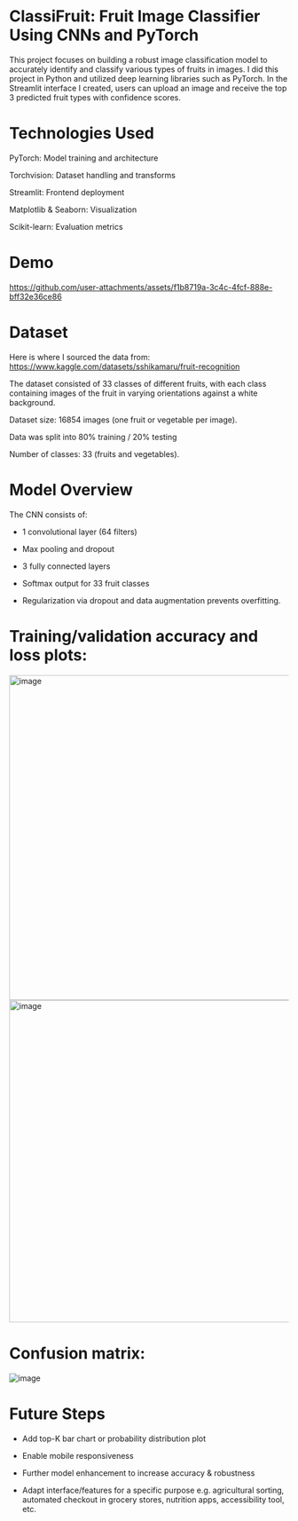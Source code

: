 # ClassiFruit: Fruit Image Classifier Using CNNs and PyTorch

This project focuses on building a robust image classification model to accurately identify and classify various types of fruits in images. I did this project in Python and utilized deep learning libraries such as PyTorch. In the Streamlit interface I created, users can upload an image and receive the top 3 predicted fruit types with confidence scores.

# Technologies Used

PyTorch: Model training and architecture

Torchvision: Dataset handling and transforms

Streamlit: Frontend deployment

Matplotlib & Seaborn: Visualization

Scikit-learn: Evaluation metrics

# Demo

https://github.com/user-attachments/assets/f1b8719a-3c4c-4fcf-888e-bff32e36ce86


# Dataset
Here is where I sourced the data from: https://www.kaggle.com/datasets/sshikamaru/fruit-recognition

The dataset consisted of 33 classes of different fruits, with each class containing images of the fruit in varying orientations against a white background. 

Dataset size: 16854 images (one fruit or vegetable per image).

Data was split into 80% training / 20% testing

Number of classes: 33 (fruits and vegetables).

# Model Overview
The CNN consists of:

- 1 convolutional layer (64 filters)

- Max pooling and dropout

- 3 fully connected layers

- Softmax output for 33 fruit classes

- Regularization via dropout and data augmentation prevents overfitting.

# Training/validation accuracy and loss plots:

<img width="586" alt="image" src="https://github.com/user-attachments/assets/e03397ab-fc1f-4220-b71f-b12a6fc7fee5" />

<img width="581" alt="image" src="https://github.com/user-attachments/assets/d5b7e81a-d050-4357-86d6-7ee3a93a38fc" />


# Confusion matrix:

![image](https://github.com/user-attachments/assets/4048b37a-b49a-4059-a2c2-dca8dbc3d13a)

# Future Steps
- Add top-K bar chart or probability distribution plot

- Enable mobile responsiveness

- Further model enhancement to increase accuracy & robustness

- Adapt interface/features for a specific purpose e.g. agricultural sorting, automated checkout in grocery stores, nutrition apps, accessibility tool, etc.




